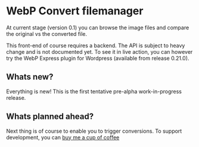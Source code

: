 # WebP Convert filemanager
At current stage (version 0.1) you can browse the image files and compare the original vs the converted file.

This front-end of course requires a backend. The API is subject to heavy change and is not documented yet. To see it in live action, you can however try the WebP Express plugin for Wordpress (available from release 0.21.0).

## Whats new?
Everything is new! This is the first tentative pre-alpha work-in-progress release.

## Whats planned ahead?
Next thing is of course to enable you to trigger conversions.
To support development, you can <a href="https://ko-fi.com/rosell" target="_blank">buy me a cup of coffee</a>
